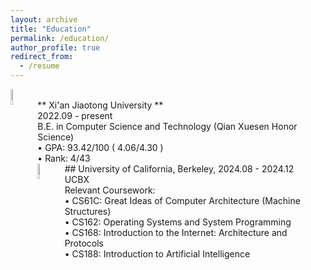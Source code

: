 ```yaml
---
layout: archive
title: "Education"
permalink: /education/
author_profile: true
redirect_from:
  - /resume
---
```


[<img src="https://raw.githubusercontent.com/reallinshengxiang/reallinshengxiang.github.io/refs/heads/master/images/xjtu.webp"  align = "left"  width="8%"/>](http://en.xjtu.edu.cn/about.html)    
 ** Xi'an Jiaotong University **   
2022.09 - present   
B.E. in Computer Science and Technology (Qian Xuesen Honor Science)       
  • GPA: 93.42/100  ( 4.06/4.30 )   
  • Rank:  4/43   
[<img src="https://raw.githubusercontent.com/reallinshengxiang/reallinshengxiang.github.io/refs/heads/master/images/ucb.webp"  align = "left" width="8%"/>](https://www.berkeley.edu/)   ## University of California, Berkeley, 2024.08 - 2024.12   
  UCBX   
  Relevant Coursework:   
  • CS61C: Great Ideas of Computer Architecture (Machine Structures)    
  • CS162: Operating Systems and System Programming  
  • CS168: Introduction to the Internet: Architecture and Protocols    
  • CS188: Introduction to Artificial Intelligence
